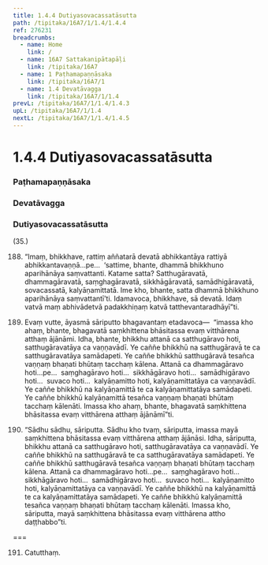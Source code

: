 ```yaml
---
title: 1.4.4 Dutiyasovacassatāsutta
path: /tipitaka/16A7/1/1.4/1.4.4
ref: 276231
breadcrumbs:
  - name: Home
    link: /
  - name: 16A7 Sattakanipātapāḷi
    link: /tipitaka/16A7
  - name: 1 Paṭhamapaṇṇāsaka
    link: /tipitaka/16A7/1
  - name: 1.4 Devatāvagga
    link: /tipitaka/16A7/1/1.4
prevL: /tipitaka/16A7/1/1.4/1.4.3
upL: /tipitaka/16A7/1/1.4
nextL: /tipitaka/16A7/1/1.4/1.4.5
---
```


# 1.4.4 Dutiyasovacassatāsutta

### Paṭhamapaṇṇāsaka

### Devatāvagga

### Dutiyasovacassatāsutta

(35.)

188. “Imaṃ, bhikkhave, rattiṃ aññatarā devatā abhikkantāya rattiyā abhikkantavaṇṇā…pe…  ‘sattime, bhante, dhammā bhikkhuno aparihānāya saṃvattanti. Katame satta? Satthugāravatā, dhammagāravatā, saṃghagāravatā, sikkhāgāravatā, samādhigāravatā, sovacassatā, kalyāṇamittatā. Ime kho, bhante, satta dhammā bhikkhuno aparihānāya saṃvattantī’ti. Idamavoca, bhikkhave, sā devatā. Idaṃ vatvā maṃ abhivādetvā padakkhiṇaṃ katvā tatthevantaradhāyī”ti.

189. Evaṃ vutte, āyasmā sāriputto bhagavantaṃ etadavoca—  “imassa kho ahaṃ, bhante, bhagavatā saṃkhittena bhāsitassa evaṃ vitthārena atthaṃ ājānāmi. Idha, bhante, bhikkhu attanā ca satthugāravo hoti, satthugāravatāya ca vaṇṇavādī. Ye caññe bhikkhū na satthugāravā te ca satthugāravatāya samādapeti. Ye caññe bhikkhū satthugāravā tesañca vaṇṇaṃ bhaṇati bhūtaṃ tacchaṃ kālena. Attanā ca dhammagāravo hoti…pe…  saṃghagāravo hoti…  sikkhāgāravo hoti…  samādhigāravo hoti…  suvaco hoti…  kalyāṇamitto hoti, kalyāṇamittatāya ca vaṇṇavādī. Ye caññe bhikkhū na kalyāṇamittā te ca kalyāṇamittatāya samādapeti. Ye caññe bhikkhū kalyāṇamittā tesañca vaṇṇaṃ bhaṇati bhūtaṃ tacchaṃ kālenāti. Imassa kho ahaṃ, bhante, bhagavatā saṃkhittena bhāsitassa evaṃ vitthārena atthaṃ ājānāmī”ti.

190. “Sādhu sādhu, sāriputta. Sādhu kho tvaṃ, sāriputta, imassa mayā saṃkhittena bhāsitassa evaṃ vitthārena atthaṃ ājānāsi. Idha, sāriputta, bhikkhu attanā ca satthugāravo hoti, satthugāravatāya ca vaṇṇavādī. Ye caññe bhikkhū na satthugāravā te ca satthugāravatāya samādapeti. Ye caññe bhikkhū satthugāravā tesañca vaṇṇaṃ bhaṇati bhūtaṃ tacchaṃ kālena. Attanā ca dhammagāravo hoti…pe…  saṃghagāravo hoti…  sikkhāgāravo hoti…  samādhigāravo hoti…  suvaco hoti…  kalyāṇamitto hoti, kalyāṇamittatāya ca vaṇṇavādī. Ye caññe bhikkhū na kalyāṇamittā te ca kalyāṇamittatāya samādapeti. Ye caññe bhikkhū kalyāṇamittā tesañca vaṇṇaṃ bhaṇati bhūtaṃ tacchaṃ kālenāti. Imassa kho, sāriputta, mayā saṃkhittena bhāsitassa evaṃ vitthārena attho daṭṭhabbo”ti.

===

191. Catutthaṃ.




